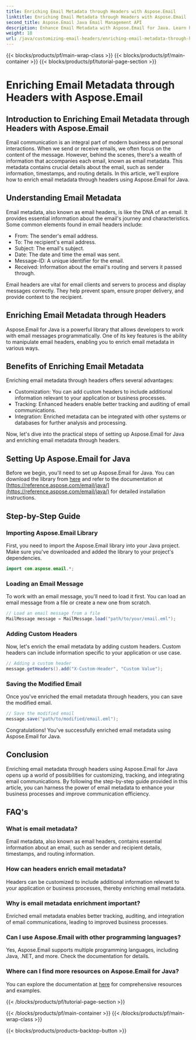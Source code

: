 ```yaml
---
title: Enriching Email Metadata through Headers with Aspose.Email
linktitle: Enriching Email Metadata through Headers with Aspose.Email
second_title: Aspose.Email Java Email Management API
description: Enhance Email Metadata with Aspose.Email for Java. Learn how to enrich email headers for improved tracking and customization with Aspose.Email.
weight: 18
url: /java/customizing-email-headers/enriching-email-metadata-through-headers/
---
```


{{< blocks/products/pf/main-wrap-class >}}
{{< blocks/products/pf/main-container >}}
{{< blocks/products/pf/tutorial-page-section >}}

# Enriching Email Metadata through Headers with Aspose.Email


## Introduction to Enriching Email Metadata through Headers with Aspose.Email

Email communication is an integral part of modern business and personal interactions. When we send or receive emails, we often focus on the content of the message. However, behind the scenes, there's a wealth of information that accompanies each email, known as email metadata. This metadata contains crucial details about the email, such as sender information, timestamps, and routing details. In this article, we'll explore how to enrich email metadata through headers using Aspose.Email for Java.

## Understanding Email Metadata

Email metadata, also known as email headers, is like the DNA of an email. It provides essential information about the email's journey and characteristics. Some common elements found in email headers include:

- From: The sender's email address.
- To: The recipient's email address.
- Subject: The email's subject.
- Date: The date and time the email was sent.
- Message-ID: A unique identifier for the email.
- Received: Information about the email's routing and servers it passed through.

Email headers are vital for email clients and servers to process and display messages correctly. They help prevent spam, ensure proper delivery, and provide context to the recipient.

## Enriching Email Metadata through Headers

Aspose.Email for Java is a powerful library that allows developers to work with email messages programmatically. One of its key features is the ability to manipulate email headers, enabling you to enrich email metadata in various ways.

## Benefits of Enriching Email Metadata

Enriching email metadata through headers offers several advantages:

- Customization: You can add custom headers to include additional information relevant to your application or business processes.
- Tracking: Enhanced headers enable better tracking and auditing of email communications.
- Integration: Enriched metadata can be integrated with other systems or databases for further analysis and processing.

Now, let's dive into the practical steps of setting up Aspose.Email for Java and enriching email metadata through headers.

## Setting Up Aspose.Email for Java

Before we begin, you'll need to set up Aspose.Email for Java. You can download the library from [here](https://releases.aspose.com/email/java/) and refer to the documentation at [https://reference.aspose.com/email/java/](https://reference.aspose.com/email/java/) for detailed installation instructions.

## Step-by-Step Guide

### Importing Aspose.Email Library

First, you need to import the Aspose.Email library into your Java project. Make sure you've downloaded and added the library to your project's dependencies.

```java
import com.aspose.email.*;
```

### Loading an Email Message

To work with an email message, you'll need to load it first. You can load an email message from a file or create a new one from scratch.

```java
// Load an email message from a file
MailMessage message = MailMessage.load("path/to/your/email.eml");
```

### Adding Custom Headers

Now, let's enrich the email metadata by adding custom headers. Custom headers can include information specific to your application or use case.

```java
// Adding a custom header
message.getHeaders().add("X-Custom-Header", "Custom Value");
```

### Saving the Modified Email

Once you've enriched the email metadata through headers, you can save the modified email.

```java
// Save the modified email
message.save("path/to/modified/email.eml");
```

Congratulations! You've successfully enriched email metadata using Aspose.Email for Java.

## Conclusion

Enriching email metadata through headers using Aspose.Email for Java opens up a world of possibilities for customizing, tracking, and integrating email communications. By following the step-by-step guide provided in this article, you can harness the power of email metadata to enhance your business processes and improve communication efficiency.

## FAQ's

### What is email metadata?

Email metadata, also known as email headers, contains essential information about an email, such as sender and recipient details, timestamps, and routing information.

### How can headers enrich email metadata?

Headers can be customized to include additional information relevant to your application or business processes, thereby enriching email metadata.

### Why is email metadata enrichment important?

Enriched email metadata enables better tracking, auditing, and integration of email communications, leading to improved business processes.

### Can I use Aspose.Email with other programming languages?

Yes, Aspose.Email supports multiple programming languages, including Java, .NET, and more. Check the documentation for details.

### Where can I find more resources on Aspose.Email for Java?

You can explore the documentation at [here](https://reference.aspose.com/email/java/) for comprehensive resources and examples.

{{< /blocks/products/pf/tutorial-page-section >}}

{{< /blocks/products/pf/main-container >}}
{{< /blocks/products/pf/main-wrap-class >}}

{{< blocks/products/products-backtop-button >}}
